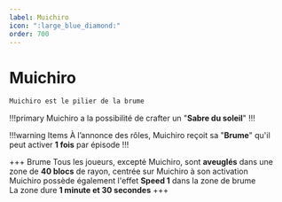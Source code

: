 ```yaml
---
label: Muichiro
icon: ":large_blue_diamond:"
order: 700
---
```


# Muichiro

```txt
Muichiro est le pilier de la brume
```

!!!primary
Muichiro a la possibilité de crafter un "**Sabre du soleil**"
!!!

!!!warning Items
À l’annonce des rôles, Muichiro reçoit sa "**Brume**" qu'il peut activer **1 fois** par épisode
!!!

+++ Brume
Tous les joueurs, excepté Muichiro, sont **aveuglés** dans une zone de **40 blocs** de rayon, centrée sur Muichiro à son activation <br>
Muichiro possède également l'effet **Speed 1** dans la zone de brume <br>
La zone dure **1 minute et 30 secondes**
+++ 




